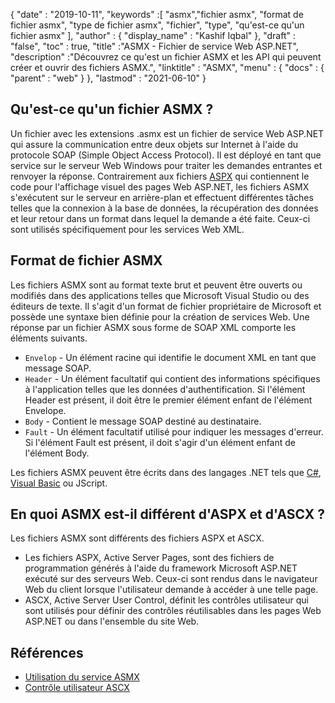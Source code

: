 {
  "date" : "2019-10-11",
  "keywords" :[ "asmx","fichier asmx", "format de fichier asmx", "type de fichier asmx", "fichier", "type", "qu'est-ce qu'un fichier asmx" ],
  "author" : {
    "display_name" : "Kashif Iqbal"
},
  "draft" : "false",
  "toc" : true,
  "title" :"ASMX - Fichier de service Web ASP.NET",
  "description" :"Découvrez ce qu'est un fichier ASMX et les API qui peuvent créer et ouvrir des fichiers ASMX.",
  "linktitle" : "ASMX",
  "menu" : {
    "docs" : {
      "parent" : "web"
}
},
  "lastmod" : "2021-06-10"
}

## Qu'est-ce qu'un fichier ASMX ?

Un fichier avec les extensions .asmx est un fichier de service Web ASP.NET qui assure la communication entre deux objets sur Internet à l'aide du protocole SOAP (Simple Object Access Protocol). Il est déployé en tant que service sur le serveur Web Windows pour traiter les demandes entrantes et renvoyer la réponse. Contrairement aux fichiers [ASPX](/fr/web/aspx/) qui contiennent le code pour l'affichage visuel des pages Web ASP.NET, les fichiers ASMX s'exécutent sur le serveur en arrière-plan et effectuent différentes tâches telles que la connexion à la base de données, la récupération des données et leur retour dans un format dans lequel la demande a été faite. Ceux-ci sont utilisés spécifiquement pour les services Web XML.

## Format de fichier ASMX

Les fichiers ASMX sont au format texte brut et peuvent être ouverts ou modifiés dans des applications telles que Microsoft Visual Studio ou des éditeurs de texte. Il s'agit d'un format de fichier propriétaire de Microsoft et possède une syntaxe bien définie pour la création de services Web. Une réponse par un fichier ASMX sous forme de SOAP XML comporte les éléments suivants.

* `Envelop` - Un élément racine qui identifie le document XML en tant que message SOAP.
* `Header` - Un élément facultatif qui contient des informations spécifiques à l'application telles que les données d'authentification. Si l'élément Header est présent, il doit être le premier élément enfant de l'élément Envelope.
* `Body` - Contient le message SOAP destiné au destinataire.
* `Fault` - Un élément facultatif utilisé pour indiquer les messages d'erreur. Si l'élément Fault est présent, il doit s'agir d'un élément enfant de l'élément Body.

Les fichiers ASMX peuvent être écrits dans des langages .NET tels que [C#](/fr/programming/cs/), [Visual Basic](/fr/programming/vb/) ou JScript.

## En quoi ASMX est-il différent d'ASPX et d'ASCX ?

Les fichiers ASMX sont différents des fichiers ASPX et ASCX.

* Les fichiers ASPX, Active Server Pages, sont des fichiers de programmation générés à l'aide du framework Microsoft ASP.NET exécuté sur des serveurs Web. Ceux-ci sont rendus dans le navigateur Web du client lorsque l'utilisateur demande à accéder à une telle page.
* ASCX, Active Server User Control, définit les contrôles utilisateur qui sont utilisés pour définir des contrôles réutilisables dans les pages Web ASP.NET ou dans l'ensemble du site Web.

## Références

* [Utilisation du service ASMX](https://learn.microsoft.com/en-us/xamarin/xamarin-forms/data-cloud/web-services/asmx)
* [Contrôle utilisateur ASCX](https://beansoftware.com/ASP.NET-Tutorials/User-Control.aspx)

